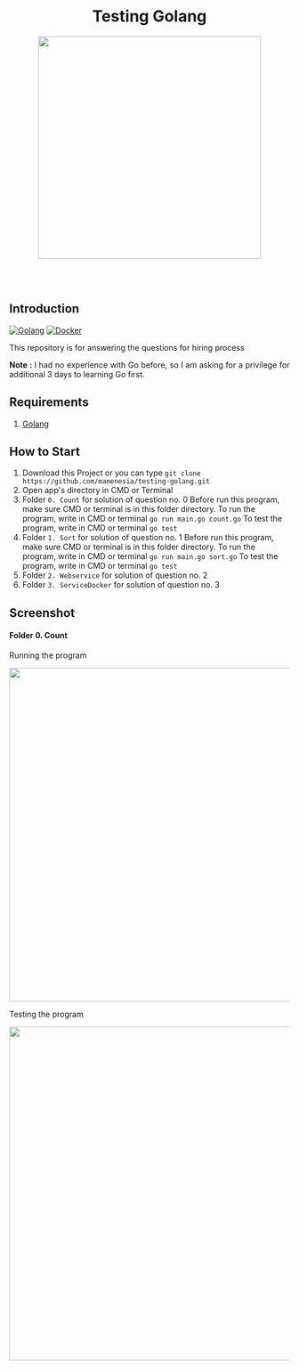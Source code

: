 <h1 align='center'>Testing Golang</h1>

<p align='center'>
    <img width="400" src='https://www.vertica.com/wp-content/uploads/2019/07/Golang.png' />
</p>

<br>
<br>

## Introduction
[![Golang](https://img.shields.io/badge/Go-v1.13.5-blue)](https://golang.org)
[![Docker](https://img.shields.io/badge/Docker-v6.60-orange)]()


<p align='justify'>This repository is for answering the questions for hiring process</p>
<p align='justify'><strong>Note : </strong>I had no experience with Go before, so I am asking for a privilege for additional 3 days to learning Go first.</p>


## Requirements
1. <a href="https://golang.org/">Golang</a>

## How to Start
1. Download this Project or you can type ``` git clone https://github.com/mamenesia/testing-golang.git ```
2. Open app's directory in CMD or Terminal
3. Folder `0. Count` for solution of question no. 0 
   Before run this program, make sure CMD or terminal is in this folder directory.
   To run the program, write in CMD or terminal `go run main.go count.go`
   To test the program, write in CMD or terminal `go test` 
4. Folder `1. Sort` for solution of question no. 1
   Before run this program, make sure CMD or terminal is in this folder directory.
  To run the program, write in CMD or terminal `go run main.go sort.go`
   To test the program, write in CMD or terminal `go test` 
5. Folder `2. Webservice` for solution of question no. 2
6. Folder `3. ServiceDocker` for solution of question no. 3


## Screenshot
#### Folder 0. Count
<p align='center'>
  <span>
      <p>Running the program</p>
      <image width="600" src="./screenshot/count_run.png" />
      <p>Testing the program</p>
      <image width="600" src="./screenshot/count_test.png" />   
  </span>
</p>